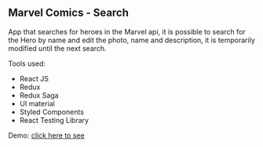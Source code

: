 ## Marvel Comics - Search

App that searches for heroes in the Marvel api, it is possible to search for the Hero by name and edit the photo, name and description, it is temporarily modified until the next search.

Tools used:

-   React JS
-   Redux
-   Redux Saga
-   UI material
-   Styled Components
-   React Testing Library

Demo:
[click here to see](https://marvel-api-search.herokuapp.com/)
